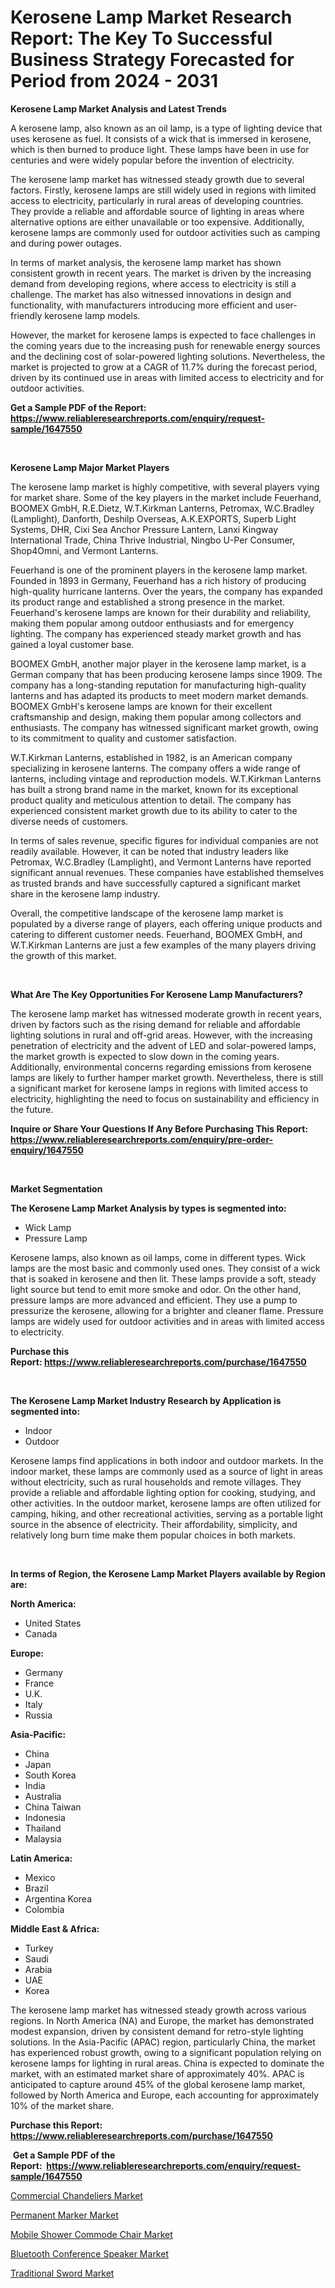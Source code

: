 <p><h1>Kerosene Lamp Market Research Report: The Key To Successful Business Strategy Forecasted for Period from 2024 - 2031</h1></p><p><strong>Kerosene Lamp Market Analysis and Latest Trends</strong></p>
<p><p>A kerosene lamp, also known as an oil lamp, is a type of lighting device that uses kerosene as fuel. It consists of a wick that is immersed in kerosene, which is then burned to produce light. These lamps have been in use for centuries and were widely popular before the invention of electricity.</p><p>The kerosene lamp market has witnessed steady growth due to several factors. Firstly, kerosene lamps are still widely used in regions with limited access to electricity, particularly in rural areas of developing countries. They provide a reliable and affordable source of lighting in areas where alternative options are either unavailable or too expensive. Additionally, kerosene lamps are commonly used for outdoor activities such as camping and during power outages.</p><p>In terms of market analysis, the kerosene lamp market has shown consistent growth in recent years. The market is driven by the increasing demand from developing regions, where access to electricity is still a challenge. The market has also witnessed innovations in design and functionality, with manufacturers introducing more efficient and user-friendly kerosene lamp models.</p><p>However, the market for kerosene lamps is expected to face challenges in the coming years due to the increasing push for renewable energy sources and the declining cost of solar-powered lighting solutions. Nevertheless, the market is projected to grow at a CAGR of 11.7% during the forecast period, driven by its continued use in areas with limited access to electricity and for outdoor activities.</p></p>
<p><strong>Get a Sample PDF of the Report:&nbsp; <a href="https://www.reliableresearchreports.com/enquiry/request-sample/1647550">https://www.reliableresearchreports.com/enquiry/request-sample/1647550</a></strong></p>
<p>&nbsp;</p>
<p><strong>Kerosene Lamp Major Market Players</strong></p>
<p><p>The kerosene lamp market is highly competitive, with several players vying for market share. Some of the key players in the market include Feuerhand, BOOMEX GmbH, R.E.Dietz, W.T.Kirkman Lanterns, Petromax, W.C.Bradley (Lamplight), Danforth, Deshilp Overseas, A.K.EXPORTS, Superb Light Systems, DHR, Cixi Sea Anchor Pressure Lantern, Lanxi Kingway International Trade, China Thrive Industrial, Ningbo U-Per Consumer, Shop4Omni, and Vermont Lanterns.</p><p>Feuerhand is one of the prominent players in the kerosene lamp market. Founded in 1893 in Germany, Feuerhand has a rich history of producing high-quality hurricane lanterns. Over the years, the company has expanded its product range and established a strong presence in the market. Feuerhand's kerosene lamps are known for their durability and reliability, making them popular among outdoor enthusiasts and for emergency lighting. The company has experienced steady market growth and has gained a loyal customer base.</p><p>BOOMEX GmbH, another major player in the kerosene lamp market, is a German company that has been producing kerosene lamps since 1909. The company has a long-standing reputation for manufacturing high-quality lanterns and has adapted its products to meet modern market demands. BOOMEX GmbH's kerosene lamps are known for their excellent craftsmanship and design, making them popular among collectors and enthusiasts. The company has witnessed significant market growth, owing to its commitment to quality and customer satisfaction.</p><p>W.T.Kirkman Lanterns, established in 1982, is an American company specializing in kerosene lanterns. The company offers a wide range of lanterns, including vintage and reproduction models. W.T.Kirkman Lanterns has built a strong brand name in the market, known for its exceptional product quality and meticulous attention to detail. The company has experienced consistent market growth due to its ability to cater to the diverse needs of customers.</p><p>In terms of sales revenue, specific figures for individual companies are not readily available. However, it can be noted that industry leaders like Petromax, W.C.Bradley (Lamplight), and Vermont Lanterns have reported significant annual revenues. These companies have established themselves as trusted brands and have successfully captured a significant market share in the kerosene lamp industry.</p><p>Overall, the competitive landscape of the kerosene lamp market is populated by a diverse range of players, each offering unique products and catering to different customer needs. Feuerhand, BOOMEX GmbH, and W.T.Kirkman Lanterns are just a few examples of the many players driving the growth of this market.</p></p>
<p>&nbsp;</p>
<p><strong>What Are The Key Opportunities For Kerosene Lamp Manufacturers?</strong></p>
<p><p>The kerosene lamp market has witnessed moderate growth in recent years, driven by factors such as the rising demand for reliable and affordable lighting solutions in rural and off-grid areas. However, with the increasing penetration of electricity and the advent of LED and solar-powered lamps, the market growth is expected to slow down in the coming years. Additionally, environmental concerns regarding emissions from kerosene lamps are likely to further hamper market growth. Nevertheless, there is still a significant market for kerosene lamps in regions with limited access to electricity, highlighting the need to focus on sustainability and efficiency in the future.</p></p>
<p><strong>Inquire or Share Your Questions If Any Before Purchasing This Report: <a href="https://www.reliableresearchreports.com/enquiry/pre-order-enquiry/1647550">https://www.reliableresearchreports.com/enquiry/pre-order-enquiry/1647550</a></strong></p>
<p>&nbsp;</p>
<p><strong>Market Segmentation</strong></p>
<p><strong>The Kerosene Lamp Market Analysis by types is segmented into:</strong></p>
<p><ul><li>Wick Lamp</li><li>Pressure Lamp</li></ul></p>
<p><p>Kerosene lamps, also known as oil lamps, come in different types. Wick lamps are the most basic and commonly used ones. They consist of a wick that is soaked in kerosene and then lit. These lamps provide a soft, steady light source but tend to emit more smoke and odor. On the other hand, pressure lamps are more advanced and efficient. They use a pump to pressurize the kerosene, allowing for a brighter and cleaner flame. Pressure lamps are widely used for outdoor activities and in areas with limited access to electricity.</p></p>
<p><strong>Purchase this Report:&nbsp;<a href="https://www.reliableresearchreports.com/purchase/1647550">https://www.reliableresearchreports.com/purchase/1647550</a></strong></p>
<p>&nbsp;</p>
<p><strong>The Kerosene Lamp Market Industry Research by Application is segmented into:</strong></p>
<p><ul><li>Indoor</li><li>Outdoor</li></ul></p>
<p><p>Kerosene lamps find applications in both indoor and outdoor markets. In the indoor market, these lamps are commonly used as a source of light in areas without electricity, such as rural households and remote villages. They provide a reliable and affordable lighting option for cooking, studying, and other activities. In the outdoor market, kerosene lamps are often utilized for camping, hiking, and other recreational activities, serving as a portable light source in the absence of electricity. Their affordability, simplicity, and relatively long burn time make them popular choices in both markets.</p></p>
<p>&nbsp;</p>
<p><strong>In terms of Region, the Kerosene Lamp Market Players available by Region are:</strong></p>
<p>
    <p> <strong> North America: </strong>
        <ul>
            <li>United States</li>
            <li>Canada</li>
        </ul>
        </p> 
    <p> <strong> Europe: </strong>
        <ul>
            <li>Germany</li>
            <li>France</li>
            <li>U.K.</li>
            <li>Italy</li>
            <li>Russia</li>
        </ul>
        </p> 
    <p> <strong> Asia-Pacific: </strong>
        <ul>
            <li>China</li>
            <li>Japan</li>
            <li>South Korea</li>
            <li>India</li>
            <li>Australia</li>
            <li>China Taiwan</li>
            <li>Indonesia</li>
            <li>Thailand</li>
            <li>Malaysia</li>
        </ul>
        </p> 
    <p> <strong> Latin America: </strong>
        <ul>
            <li>Mexico</li>
            <li>Brazil</li>
            <li>Argentina Korea</li>
            <li>Colombia</li>
        </ul>
        </p> 
    <p> <strong> Middle East & Africa: </strong>
        <ul>
            <li>Turkey</li>
            <li>Saudi</li>
            <li>Arabia</li>
            <li>UAE</li>
            <li>Korea</li>
        </ul>
    </p>
    </p>
<p><p>The kerosene lamp market has witnessed steady growth across various regions. In North America (NA) and Europe, the market has demonstrated modest expansion, driven by consistent demand for retro-style lighting solutions. In the Asia-Pacific (APAC) region, particularly China, the market has experienced robust growth, owing to a significant population relying on kerosene lamps for lighting in rural areas. China is expected to dominate the market, with an estimated market share of approximately 40%. APAC is anticipated to capture around 45% of the global kerosene lamp market, followed by North America and Europe, each accounting for approximately 10% of the market share.</p></p>
<p><strong>Purchase this Report: <a href="https://www.reliableresearchreports.com/purchase/1647550">https://www.reliableresearchreports.com/purchase/1647550</a></strong></p>
<p>&nbsp;<strong>Get a Sample PDF of the Report:&nbsp;&nbsp;<a href="https://www.reliableresearchreports.com/enquiry/request-sample/1647550">https://www.reliableresearchreports.com/enquiry/request-sample/1647550</a></strong></p>
<p><strong></strong></p>
<p><p><a href="https://github.com/dringals/Market-Research-Report-List-1/blob/main/commercial-chandeliers-market.md">Commercial Chandeliers Market</a></p><p><a href="https://github.com/amonskiyk/Market-Research-Report-List-1/blob/main/permanent-marker-market.md">Permanent Marker Market</a></p><p><a href="https://github.com/joannesouthgate/Market-Research-Report-List-1/blob/main/mobile-shower-commode-chair-market.md">Mobile Shower Commode Chair Market</a></p><p><a href="https://github.com/gaydyna/Market-Research-Report-List-1/blob/main/bluetooth-conference-speaker-market.md">Bluetooth Conference Speaker Market</a></p><p><a href="https://github.com/tamvrosiya/Market-Research-Report-List-1/blob/main/traditional-sword-market.md">Traditional Sword Market</a></p></p>